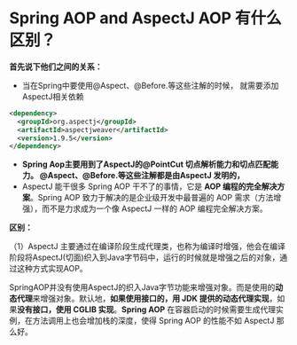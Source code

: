 # Spring AOP and AspectJ AOP 有什么区别？

**首先说下他们之间的关系：**

+ 当在Spring中要使用@Aspect、@Before.等这些注解的时候， 就需要添加AspectJ相关依赖

```xml
<dependency>
  <groupId>org.aspectj</groupId>
  <artifactId>aspectjweaver</artifactId>
  <version>1.9.5</version>
</dependency>
```

+ **Spring Aop主要用到了AspectJ的@PointCut 切点解析能力和切点匹配能力。 @Aspect、@Before.等这些注解都是由AspectJ 发明的，**
+ AspectJ 能干很多 Spring AOP 干不了的事情，它是 **AOP 编程的完全解决方案**。Spring AOP 致力于解决的是企业级开发中最普遍的 AOP 需求（方法增强），而不是力求成为一个像 AspectJ 一样的 AOP 编程完全解决方案。

**区别：**

（1）AspectJ 主要通过在编译阶段生成代理类，也称为编译时增强，他会在编译阶段将AspectJ(切面)织入到Java字节码中，运行的时候就是增强之后的对象，通过这种方式实现AOP。

SpringAOP并没有使用AspectJ的织入Java字节功能来增强对象。而是使用的**动态代理**来增强对象。默认地，**如果使用接口的，用 JDK 提供的动态代理实现**，如果**没有接口，使用 CGLIB 实现**。**Spring AOP** 在容器启动的时候需要生成代理实例，在方法调用上也会增加栈的深度，使得 Spring AOP 的性能不如 AspectJ 那么好。
